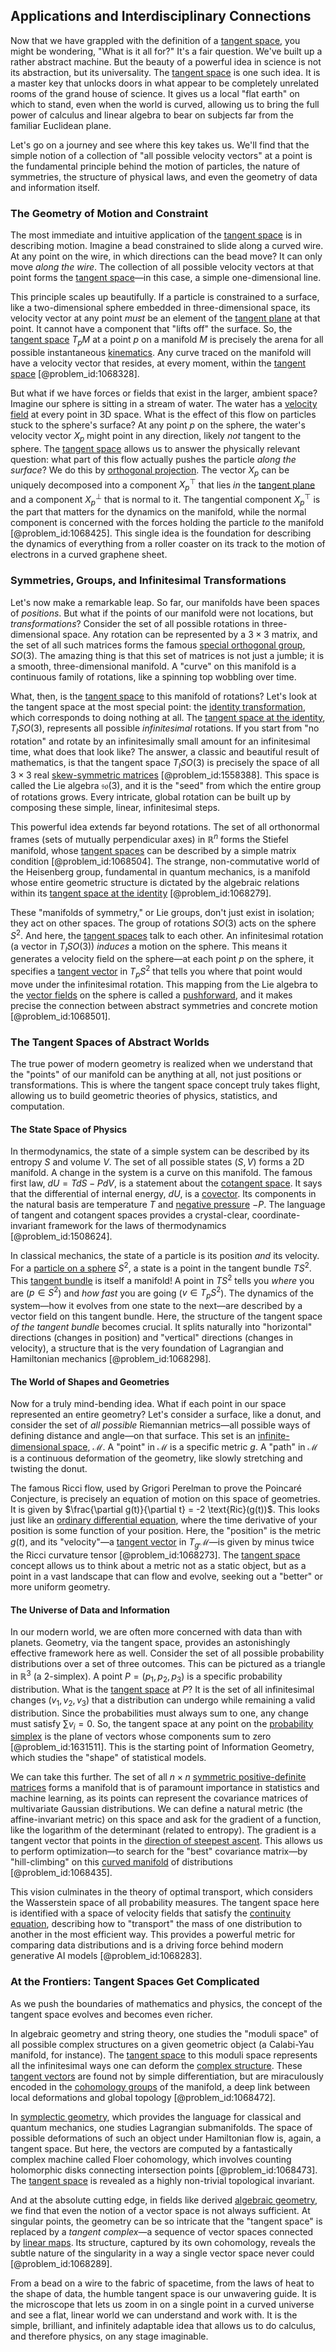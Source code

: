 ## Applications and Interdisciplinary Connections

Now that we have grappled with the definition of a [tangent space](@article_id:140534), you might be wondering, "What is it all for?" It's a fair question. We've built up a rather abstract machine. But the beauty of a powerful idea in science is not its abstraction, but its universality. The [tangent space](@article_id:140534) is one such idea. It is a master key that unlocks doors in what appear to be completely unrelated rooms of the grand house of science. It gives us a local "flat earth" on which to stand, even when the world is curved, allowing us to bring the full power of calculus and linear algebra to bear on subjects far from the familiar Euclidean plane.

Let's go on a journey and see where this key takes us. We'll find that the simple notion of a collection of "all possible velocity vectors" at a point is the fundamental principle behind the motion of particles, the nature of symmetries, the structure of physical laws, and even the geometry of data and information itself.

### The Geometry of Motion and Constraint

The most immediate and intuitive application of the [tangent space](@article_id:140534) is in describing motion. Imagine a bead constrained to slide along a curved wire. At any point on the wire, in which directions can the bead move? It can only move *along the wire*. The collection of all possible velocity vectors at that point forms the [tangent space](@article_id:140534)—in this case, a simple one-dimensional line.

This principle scales up beautifully. If a particle is constrained to a surface, like a two-dimensional sphere embedded in three-dimensional space, its velocity vector at any point *must* be an element of the [tangent plane](@article_id:136420) at that point. It cannot have a component that "lifts off" the surface. So, the [tangent space](@article_id:140534) $T_p M$ at a point $p$ on a manifold $M$ is precisely the arena for all possible instantaneous [kinematics](@article_id:172824). Any curve traced on the manifold will have a velocity vector that resides, at every moment, within the [tangent space](@article_id:140534) [@problem_id:1068328].

But what if we have forces or fields that exist in the larger, ambient space? Imagine our sphere is sitting in a stream of water. The water has a [velocity field](@article_id:270967) at every point in 3D space. What is the effect of this flow on particles stuck to the sphere's surface? At any point $p$ on the sphere, the water's velocity vector $X_p$ might point in any direction, likely *not* tangent to the sphere. The [tangent space](@article_id:140534) allows us to answer the physically relevant question: what part of this flow actually pushes the particle *along the surface*? We do this by [orthogonal projection](@article_id:143674). The vector $X_p$ can be uniquely decomposed into a component $X_p^\top$ that lies *in* the [tangent plane](@article_id:136420) and a component $X_p^\perp$ that is normal to it. The tangential component $X_p^\top$ is the part that matters for the dynamics on the manifold, while the normal component is concerned with the forces holding the particle *to* the manifold [@problem_id:1068425]. This single idea is the foundation for describing the dynamics of everything from a roller coaster on its track to the motion of electrons in a curved graphene sheet.

### Symmetries, Groups, and Infinitesimal Transformations

Let's now make a remarkable leap. So far, our manifolds have been spaces of *positions*. But what if the points of our manifold were not locations, but *transformations*? Consider the set of all possible rotations in three-dimensional space. Any rotation can be represented by a $3 \times 3$ matrix, and the set of all such matrices forms the famous [special orthogonal group](@article_id:145924), $SO(3)$. The amazing thing is that this set of matrices is not just a jumble; it is a smooth, three-dimensional manifold. A "curve" on this manifold is a continuous family of rotations, like a spinning top wobbling over time.

What, then, is the [tangent space](@article_id:140534) to this manifold of rotations? Let's look at the tangent space at the most special point: the [identity transformation](@article_id:264177), which corresponds to doing nothing at all. The [tangent space at the identity](@article_id:265974), $T_I SO(3)$, represents all possible *infinitesimal* rotations. If you start from "no rotation" and rotate by an infinitesimally small amount for an infinitesimal time, what does that look like? The answer, a classic and beautiful result of mathematics, is that the tangent space $T_I SO(3)$ is precisely the space of all $3 \times 3$ real [skew-symmetric matrices](@article_id:194625) [@problem_id:1558388]. This space is called the Lie algebra $\mathfrak{so}(3)$, and it is the "seed" from which the entire group of rotations grows. Every intricate, global rotation can be built up by composing these simple, linear, infinitesimal steps.

This powerful idea extends far beyond rotations. The set of all orthonormal frames (sets of mutually perpendicular axes) in $\mathbb{R}^n$ forms the Stiefel manifold, whose [tangent spaces](@article_id:198643) can be described by a simple matrix condition [@problem_id:1068504]. The strange, non-commutative world of the Heisenberg group, fundamental in quantum mechanics, is a manifold whose entire geometric structure is dictated by the algebraic relations within its [tangent space at the identity](@article_id:265974) [@problem_id:1068279].

These "manifolds of symmetry," or Lie groups, don't just exist in isolation; they act on other spaces. The group of rotations $SO(3)$ acts on the sphere $S^2$. And here, the [tangent spaces](@article_id:198643) talk to each other. An infinitesimal rotation (a vector in $T_I SO(3)$) *induces* a motion on the sphere. This means it generates a velocity field on the sphere—at each point $p$ on the sphere, it specifies a [tangent vector](@article_id:264342) in $T_p S^2$ that tells you where that point would move under the infinitesimal rotation. This mapping from the Lie algebra to the [vector fields](@article_id:160890) on the sphere is called a [pushforward](@article_id:158224), and it makes precise the connection between abstract symmetries and concrete motion [@problem_id:1068501].

### The Tangent Spaces of Abstract Worlds

The true power of modern geometry is realized when we understand that the "points" of our manifold can be anything at all, not just positions or transformations. This is where the tangent space concept truly takes flight, allowing us to build geometric theories of physics, statistics, and computation.

#### The State Space of Physics

In thermodynamics, the state of a simple system can be described by its entropy $S$ and volume $V$. The set of all possible states $(S,V)$ forms a 2D manifold. A change in the system is a curve on this manifold. The famous first law, $dU = T dS - P dV$, is a statement about the [cotangent space](@article_id:270022). It says that the differential of internal energy, $dU$, is a [covector](@article_id:149769). Its components in the natural basis are temperature $T$ and [negative pressure](@article_id:160704) $-P$. The language of tangent and cotangent spaces provides a crystal-clear, coordinate-invariant framework for the laws of thermodynamics [@problem_id:1508624].

In classical mechanics, the state of a particle is its position *and* its velocity. For a [particle on a sphere](@article_id:268077) $S^2$, a state is a point in the tangent bundle $TS^2$. This [tangent bundle](@article_id:160800) is itself a manifold! A point in $TS^2$ tells you *where* you are ($p \in S^2$) and *how fast* you are going ($v \in T_p S^2$). The dynamics of the system—how it evolves from one state to the next—are described by a vector field on this tangent bundle. Here, the structure of the tangent space *of the tangent bundle* becomes crucial. It splits naturally into "horizontal" directions (changes in position) and "vertical" directions (changes in velocity), a structure that is the very foundation of Lagrangian and Hamiltonian mechanics [@problem_id:1068298].

#### The World of Shapes and Geometries

Now for a truly mind-bending idea. What if each point in our space represented an entire geometry? Let's consider a surface, like a donut, and consider the set of *all possible* Riemannian metrics—all possible ways of defining distance and angle—on that surface. This set is an [infinite-dimensional space](@article_id:138297), $\mathcal{M}$. A "point" in $\mathcal{M}$ is a specific metric $g$. A "path" in $\mathcal{M}$ is a continuous deformation of the geometry, like slowly stretching and twisting the donut.

The famous Ricci flow, used by Grigori Perelman to prove the Poincaré Conjecture, is precisely an equation of motion on this space of geometries. It is given by $\frac{\partial g(t)}{\partial t} = -2 \text{Ric}(g(t))$. This looks just like an [ordinary differential equation](@article_id:168127), where the time derivative of your position is some function of your position. Here, the "position" is the metric $g(t)$, and its "velocity"—a [tangent vector](@article_id:264342) in $T_g\mathcal{M}$—is given by minus twice the Ricci curvature tensor [@problem_id:1068273]. The [tangent space](@article_id:140534) concept allows us to think about a metric not as a static object, but as a point in a vast landscape that can flow and evolve, seeking out a "better" or more uniform geometry.

#### The Universe of Data and Information

In our modern world, we are often more concerned with data than with planets. Geometry, via the tangent space, provides an astonishingly effective framework here as well. Consider the set of all possible probability distributions over a set of three outcomes. This can be pictured as a triangle in $\mathbb{R}^3$ (a 2-simplex). A point $P=(p_1, p_2, p_3)$ is a specific probability distribution. What is the [tangent space](@article_id:140534) at $P$? It is the set of all infinitesimal changes $(v_1, v_2, v_3)$ that a distribution can undergo while remaining a valid distribution. Since the probabilities must always sum to one, any change must satisfy $\sum v_i = 0$. So, the tangent space at any point on the [probability simplex](@article_id:634747) is the plane of vectors whose components sum to zero [@problem_id:1631511]. This is the starting point of Information Geometry, which studies the "shape" of statistical models.

We can take this further. The set of all $n \times n$ [symmetric positive-definite matrices](@article_id:165471) forms a manifold that is of paramount importance in statistics and machine learning, as its points can represent the covariance matrices of multivariate Gaussian distributions. We can define a natural metric (the affine-invariant metric) on this space and ask for the gradient of a function, like the logarithm of the determinant (related to entropy). The gradient is a tangent vector that points in the [direction of steepest ascent](@article_id:140145). This allows us to perform optimization—to search for the "best" covariance matrix—by "hill-climbing" on this [curved manifold](@article_id:267464) of distributions [@problem_id:1068435].

This vision culminates in the theory of optimal transport, which considers the Wasserstein space of all probability measures. The tangent space here is identified with a space of velocity fields that satisfy the [continuity equation](@article_id:144748), describing how to "transport" the mass of one distribution to another in the most efficient way. This provides a powerful metric for comparing data distributions and is a driving force behind modern generative AI models [@problem_id:1068283].

### At the Frontiers: Tangent Spaces Get Complicated

As we push the boundaries of mathematics and physics, the concept of the tangent space evolves and becomes even richer.

In algebraic geometry and string theory, one studies the "moduli space" of all possible complex structures on a given geometric object (a Calabi-Yau manifold, for instance). The [tangent space](@article_id:140534) to this moduli space represents all the infinitesimal ways one can deform the [complex structure](@article_id:268634). These [tangent vectors](@article_id:265000) are found not by simple differentiation, but are miraculously encoded in the [cohomology groups](@article_id:141956) of the manifold, a deep link between local deformations and global topology [@problem_id:1068472].

In [symplectic geometry](@article_id:160289), which provides the language for classical and quantum mechanics, one studies Lagrangian submanifolds. The space of possible deformations of such an object under Hamiltonian flow is, again, a tangent space. But here, the vectors are computed by a fantastically complex machine called Floer cohomology, which involves counting holomorphic disks connecting intersection points [@problem_id:1068473]. The [tangent space](@article_id:140534) is revealed as a highly non-trivial topological invariant.

And at the absolute cutting edge, in fields like derived [algebraic geometry](@article_id:155806), we find that even the notion of a vector space is not always sufficient. At singular points, the geometry can be so intricate that the "tangent space" is replaced by a *tangent complex*—a sequence of vector spaces connected by [linear maps](@article_id:184638). Its structure, captured by its own cohomology, reveals the subtle nature of the singularity in a way a single vector space never could [@problem_id:1068289].

From a bead on a wire to the fabric of spacetime, from the laws of heat to the shape of data, the humble tangent space is our unwavering guide. It is the microscope that lets us zoom in on a single point in a curved universe and see a flat, linear world we can understand and work with. It is the simple, brilliant, and infinitely adaptable idea that allows us to do calculus, and therefore physics, on any stage imaginable.
